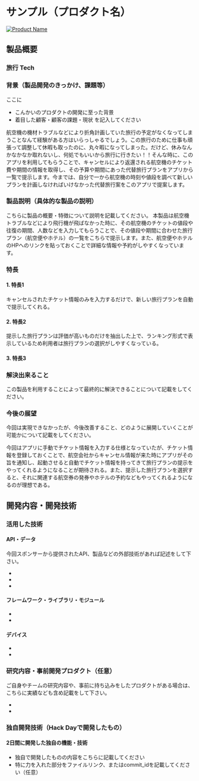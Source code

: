 # サンプル（プロダクト名）

[![Product Name](image.png)](https://www.youtube.com/watch?v=G5rULR53uMk)

## 製品概要
### 旅行 Tech
### 背景（製品開発のきっかけ、課題等）
ここに
- こんかいのプロダクトの開発に至った背景
- 着目した顧客・顧客の課題・現状
を記入してください

航空機の機材トラブルなどにより折角計画していた旅行の予定がなくなってしまうことなんて経験がある方はいらっしゃるでしょう。この旅行のために仕事も頑張って調整して休暇も取ったのに、丸々暇になってしまった。だけど、休みなんかなかなか取れないし、何処でもいいから旅行に行きたい！！そんな時に、このアプリを利用してもらうことで、キャンセルにより返還される航空機のチケット費や期間の情報を取得し、その予算や期間にあった代替旅行プランをアプリから一覧で提示します。今までは、自分で一から航空機の時刻や値段を調べて新しいプランを計画しなければいけなかった代替旅行案をこのアプリで提案します。

### 製品説明（具体的な製品の説明）
こちらに製品の概要・特徴について説明を記載してください。
本製品は航空機トラブルなどにより飛行機が飛ばなかった時に、その航空機のチケットの値段や往復の期間、人数などを入力してもらうことで、その値段や期間に合わせた旅行プラン（航空便やホテル）の一覧をこちらで提示します。また、航空便やホテルのHPへのリンクを貼っておくことで詳細な情報や予約がしやすくなっています。

### 特長

#### 1. 特長1
キャンセルされたチケット情報のみを入力するだけで、新しい旅行プランを自動で提示してくれる。
#### 2. 特長2
提示した旅行プランは評価が高いものだけを抽出した上で、ランキング形式で表示しているため利用者は旅行プランの選択がしやすくなっている。
#### 3. 特長3

### 解決出来ること
この製品を利用することによって最終的に解決できることについて記載をしてください。

### 今後の展望
今回は実現できなかったが、今後改善すること、どのように展開していくことが可能かについて記載をしてください。

今回はアプリに手動でチケット情報を入力する仕様となっていたが、チケット情報を登録しておくことで、航空会社からキャンセル情報が来た時にアプリがその旨を通知し、起動させると自動でチケット情報を持ってきて旅行プランの提示をやってくれるようになることが期待される。また、提示した旅行プランを選択すると、それに関連する航空券の発券やホテルの予約などもやってくれるようになるのが理想である。

## 開発内容・開発技術
### 活用した技術
#### API・データ
今回スポンサーから提供されたAPI、製品などの外部技術があれば記述をして下さい。

* 
* 
* 

#### フレームワーク・ライブラリ・モジュール
* 
* 

#### デバイス
* 
* 

### 研究内容・事前開発プロダクト（任意）
ご自身やチームの研究内容や、事前に持ち込みをしたプロダクトがある場合は、こちらに実績なども含め記載をして下さい。

* 
* 


### 独自開発技術（Hack Dayで開発したもの）
#### 2日間に開発した独自の機能・技術
* 独自で開発したものの内容をこちらに記載してください
* 特に力を入れた部分をファイルリンク、またはcommit_idを記載してください（任意）
